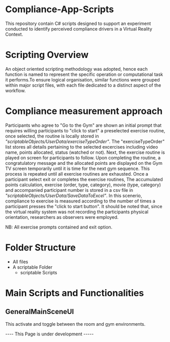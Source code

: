 # Compliance-App-Scripts
This repository contain C# scripts designed to support an experiment conducted to identify perceived compliance drivers in a  Virtual Reality Context.

# Scripting Overview
An object oriented scripting methodology was adopted, hence each function is named to represent the specific operation or computational task it performs.To ensure logical organisation, similar functions were grouped within major script files, with each file dedicated to a distinct aspect of the workflow.

# Compliance measurement approach

Participants who agree to "Go to the Gym" are shown an initial prompt that requires willing participants to "click to start" a preselected exercise routine, once selected, the routine is locally stored in *"scriptableObjects/UserData/exerciseTypeOrder"*. The "exerciseTypeOrder" list stores all details pertaining to the selected excercises including video name, points allocated, status (watched or not). Next, the exercise routine is played on screen for participants to follow. Upon completing the routine, a congratulatory message and the allocated points are displayed on the Gym TV screen temporarily until it is time for the next gym sequence. This process is repeated until all exercise routines are exhausted. Once a participant select exit or completes the exercise routines, The accumulated points calculation, exercise (order, type, category), movie (type, category) and accompanied participant number is stored in a csv file in *"scriptableObjects/UserData/SaveDataToExcel"*. In this scenerio, compliance to exercise is measured according to the number of times a participant presses the "click to start button". It should be noted that, since the virtual reality system was not recording the participants physical orientation, researchers as observers were employed.   

NB: All exercise prompts contained and exit option.


# Folder Structure
  - All files
  - A scriptable Folder
    - scriptable Scripts

# Main Scripts and Functionalities
## GeneralMainSceneUI
This activate and toggle between the room and gym environments.

----  This Page is under development -----
